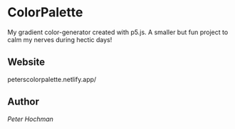 # ColorPalette
My gradient color-generator created with p5.js. A smaller but fun project to calm my nerves during hectic days!

## Website
peterscolorpalette.netlify.app/

## Author
*Peter Hochman*
